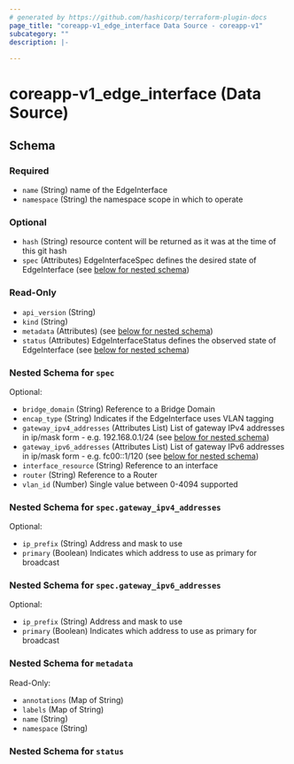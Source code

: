 ```yaml
---
# generated by https://github.com/hashicorp/terraform-plugin-docs
page_title: "coreapp-v1_edge_interface Data Source - coreapp-v1"
subcategory: ""
description: |-
  
---
```


# coreapp-v1_edge_interface (Data Source)





<!-- schema generated by tfplugindocs -->
## Schema

### Required

- `name` (String) name of the EdgeInterface
- `namespace` (String) the namespace scope in which to operate

### Optional

- `hash` (String) resource content will be returned as it was at the time of this git hash
- `spec` (Attributes) EdgeInterfaceSpec defines the desired state of EdgeInterface (see [below for nested schema](#nestedatt--spec))

### Read-Only

- `api_version` (String)
- `kind` (String)
- `metadata` (Attributes) (see [below for nested schema](#nestedatt--metadata))
- `status` (Attributes) EdgeInterfaceStatus defines the observed state of EdgeInterface (see [below for nested schema](#nestedatt--status))

<a id="nestedatt--spec"></a>
### Nested Schema for `spec`

Optional:

- `bridge_domain` (String) Reference to a Bridge Domain
- `encap_type` (String) Indicates if the EdgeInterface uses VLAN tagging
- `gateway_ipv4_addresses` (Attributes List) List of gateway IPv4 addresses in ip/mask form - e.g. 192.168.0.1/24 (see [below for nested schema](#nestedatt--spec--gateway_ipv4_addresses))
- `gateway_ipv6_addresses` (Attributes List) List of gateway IPv6 addresses in ip/mask form - e.g. fc00::1/120 (see [below for nested schema](#nestedatt--spec--gateway_ipv6_addresses))
- `interface_resource` (String) Reference to an interface
- `router` (String) Reference to a Router
- `vlan_id` (Number) Single value between 0-4094 supported

<a id="nestedatt--spec--gateway_ipv4_addresses"></a>
### Nested Schema for `spec.gateway_ipv4_addresses`

Optional:

- `ip_prefix` (String) Address and mask to use
- `primary` (Boolean) Indicates which address to use as primary for broadcast


<a id="nestedatt--spec--gateway_ipv6_addresses"></a>
### Nested Schema for `spec.gateway_ipv6_addresses`

Optional:

- `ip_prefix` (String) Address and mask to use
- `primary` (Boolean) Indicates which address to use as primary for broadcast



<a id="nestedatt--metadata"></a>
### Nested Schema for `metadata`

Read-Only:

- `annotations` (Map of String)
- `labels` (Map of String)
- `name` (String)
- `namespace` (String)


<a id="nestedatt--status"></a>
### Nested Schema for `status`
